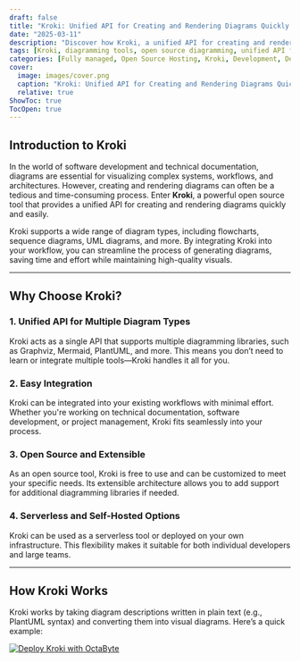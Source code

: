 ```yaml
---
draft: false
title: "Kroki: Unified API for Creating and Rendering Diagrams Quickly and Easily"
date: "2025-03-11"
description: "Discover how Kroki, a unified API for creating and rendering diagrams, simplifies the process of generating visual representations of your data. Learn why Kroki is a game-changer for developers, technical writers, and teams looking for an efficient diagramming solution."
tags: [Kroki, diagramming tools, open source diagramming, unified API for diagrams, Kroki vs other tools, diagram rendering, technical documentation, open source software, OctaByte managed services]
categories: [Fully managed, Open Source Hosting, Kroki, Development, Dev Tools]
cover:
  image: images/cover.png
  caption: "Kroki: Unified API for Creating and Rendering Diagrams Quickly and Easily"
  relative: true
ShowToc: true
TocOpen: true
---
```



## Introduction to Kroki

In the world of software development and technical documentation, diagrams are essential for visualizing complex systems, workflows, and architectures. However, creating and rendering diagrams can often be a tedious and time-consuming process. Enter **Kroki**, a powerful open source tool that provides a unified API for creating and rendering diagrams quickly and easily.

Kroki supports a wide range of diagram types, including flowcharts, sequence diagrams, UML diagrams, and more. By integrating Kroki into your workflow, you can streamline the process of generating diagrams, saving time and effort while maintaining high-quality visuals.

---

## Why Choose Kroki?

### 1. **Unified API for Multiple Diagram Types**
Kroki acts as a single API that supports multiple diagramming libraries, such as Graphviz, Mermaid, PlantUML, and more. This means you don’t need to learn or integrate multiple tools—Kroki handles it all for you.

### 2. **Easy Integration**
Kroki can be integrated into your existing workflows with minimal effort. Whether you're working on technical documentation, software development, or project management, Kroki fits seamlessly into your process.

### 3. **Open Source and Extensible**
As an open source tool, Kroki is free to use and can be customized to meet your specific needs. Its extensible architecture allows you to add support for additional diagramming libraries if needed.

### 4. **Serverless and Self-Hosted Options**
Kroki can be used as a serverless tool or deployed on your own infrastructure. This flexibility makes it suitable for both individual developers and large teams.

---

## How Kroki Works

Kroki works by taking diagram descriptions written in plain text (e.g., PlantUML syntax) and converting them into visual diagrams. Here’s a quick example:

[![Deploy Kroki with OctaByte](/images/deploy-on-octabyte.png)](https://octabyte.io/fully-managed-open-source-services/development/dev-tools/kroki)